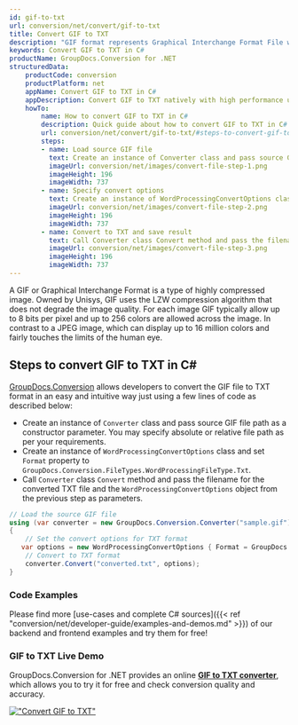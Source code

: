```yaml
---
id: gif-to-txt
url: conversion/net/convert/gif-to-txt
title: Convert GIF to TXT
description: "GIF format represents Graphical Interchange Format File with .gif extension. Learn how to convert GIF to TXT file programmatically in C# language using GroupDocs.Conversion for .NET library."
keywords: Convert GIF to TXT in C#
productName: GroupDocs.Conversion for .NET
structuredData:
    productCode: conversion
    productPlatform: net
    appName: Convert GIF to TXT in C#
    appDescription: Convert GIF to TXT natively with high performance using C# language and server side GroupDocs.Conversion for .NET APIs, without the use of any software like Microsoft or Open Office.
    howTo:
        name: How to convert GIF to TXT in C# 
        description: Quick guide about how to convert GIF to TXT in C# with high performance and accuracy.
        url: conversion/net/convert/gif-to-txt/#steps-to-convert-gif-to-txt-in-c
        steps:
        - name: Load source GIF file 
          text: Create an instance of Converter class and pass source GIF file path as a constructor parameter. You may specify absolute or relative file path as per your requirements. 
          imageUrl: conversion/net/images/convert-file-step-1.png
          imageHeight: 196
          imageWidth: 737
        - name: Specify convert options 
          text: Create an instance of WordProcessingConvertOptions class.
          imageUrl: conversion/net/images/convert-file-step-2.png
          imageHeight: 196
          imageWidth: 737
        - name: Convert to TXT and save result 
          text: Call Converter class Convert method and pass the filename for the converted HTML file and the WordProcessingConvertOptions object from the previous step as parameters.
          imageUrl: conversion/net/images/convert-file-step-3.png
          imageHeight: 196
          imageWidth: 737
---
```


A GIF or Graphical Interchange Format is a type of highly compressed image. Owned by Unisys, GIF uses the LZW compression algorithm that does not degrade the image quality. For each image GIF typically allow up to 8 bits per pixel and up to 256 colors are allowed across the image. In contrast to a JPEG image, which can display up to 16 million colors and fairly touches the limits of the human eye.

## Steps to convert GIF to TXT in C#

[GroupDocs.Conversion](https://products.groupdocs.com/conversion/net) allows developers to convert the GIF file to TXT format in an easy and intuitive way just using a few lines of code as described below:

* Create an instance of `Converter` class and pass source GIF file path as a constructor parameter. You may specify absolute or relative file path as per your requirements. 
* Create an instance of `WordProcessingConvertOptions` class and set `Format` property to `GroupDocs.Conversion.FileTypes.WordProcessingFileType.Txt`.
* Call `Converter` class `Convert` method and pass the filename for the converted TXT file and the `WordProcessingConvertOptions` object from the previous step as parameters.

```csharp
// Load the source GIF file
using (var converter = new GroupDocs.Conversion.Converter("sample.gif"))
{
    // Set the convert options for TXT format
   var options = new WordProcessingConvertOptions { Format = GroupDocs.Conversion.FileTypes.WordProcessingFileType.Txt };
    // Convert to TXT format
    converter.Convert("converted.txt", options);
}
```

### Code Examples

Please find more [use-cases and complete C# sources]({{< ref "conversion/net/developer-guide/examples-and-demos.md" >}}) of our backend and frontend examples and try them for free!

### GIF to TXT Live Demo

GroupDocs.Conversion for .NET provides an online [**GIF to TXT converter**](https://products.groupdocs.app/conversion/gif-to-txt), which allows you to try it for free and check conversion quality and accuracy.

[!["Convert GIF to TXT"](conversion/net/images/convert-to-txt/convert-gif-to-txt.png)](https://products.groupdocs.app/conversion/gif-to-txt)